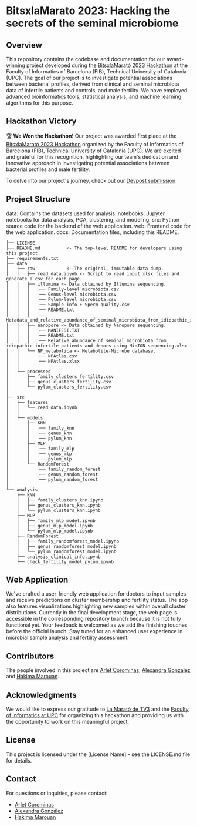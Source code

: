 # BitsxlaMarato 2023: Hacking the secrets of the seminal microbiome

## Overview
This repository contains the codebase and documentation for our award-winning project developed during the [BitsxlaMarató 2023 Hackathon](https://www.fib.upc.edu/ca/la-marato) at the Faculty of Informatics of Barcelona (FIB), Technical University of Catalonia (UPC). The goal of our project is to investigate potential associations between bacterial profiles, derived from clinical and seminal microbiota data of infertile patients and controls, and male fertility. We have employed advanced bioinformatics tools, statistical analysis, and machine learning algorithms for this purpose.

## Hackathon Victory
🏆 **We Won the Hackathon!** Our project was awarded first place at the [BitsxlaMarató 2023 Hackathon](https://www.fib.upc.edu/ca/la-marato) organized by the Faculty of Informatics of Barcelona (FIB), Technical University of Catalonia (UPC). We are excited and grateful for this recognition, highlighting our team's dedication and innovative approach in investigating potential associations between bacterial profiles and male fertility.

To delve into our project's journey, check out our [Devpost submission](<link-to-your-devpost-submission>).

## Project Structure
data: Contains the datasets used for analysis.
notebooks: Jupyter notebooks for data analysis, PCA, clustering, and modeling.
src: Python source code for the backend of the web application.
web: Frontend code for the web application.
docs: Documentation files, including this README.


    ├── LICENSE
    ├── README.md          <- The top-level README for developers using this project.
    ├── requirements.txt         
    ├── data
    │   ├── raw            <- The original, immutable data dump.
    │   │   ├── read_data.ipynb <- Script to read input xlsx files and generate a csv for each page.
    │   │   ├── illumina <- Data obtained by Illumina sequencing.
    │   │   │   ├── Family-level microbiota.csv
    │   │   │   ├── Genus-level microbiota.csv
    │   │   │   ├── Pylum-level microbiota.csv
    │   │   │   ├── Sample info + Sperm quality.csv
    │   │   │   ├── README.txt
    │   │   │   └── Metadata_and_relative_abundance_of_seminal_microbiota_from_idiopathic_infertile_patients_and_donors.xlsx
    │   │   ├── nanopore <- Data obtained by Nanopore sequencing.
    │   │   │   ├── MANIFEST.TXT
    │   │   │   ├── README.txt
    │   │   │   └── Relative abundance of seminal microbiota from idiopathic infertile patients and donors using MinION sequencing.xlsx
    │   │   └── NP_metabolica <- Metabolite-Microbe database.
    │   │       ├── NPAtlas.csv
    │   │       └── NPAtlas.xlsx
    │   │
    │   └── processed  
    │       ├── family_clusters_fertility.csv
    │       ├── genus_clusters_fertility.csv
    │       └── pylum_clusters_fertility.csv
    │  
    ├── src
    │   ├── features
    │   │   └── read_data.ipynb
    │   │
    │   └── models 
    │       ├── KNN 
    │       │   ├── family_knn
    │       │   ├── genus_knn
    │       │   └── pylum_knn
    │       ├── MLP 
    │       │   ├── family_mlp
    │       │   ├── genus_mlp
    │       │   └── pylum_mlp
    │       └── RandomForest 
    │           ├── family_random_forest
    │           ├── genus_random_forest
    │           └── pylum_random_forest
    │    
    └── analysis
        ├── KNN
        │   ├── family_clusters_knn.ipynb
        │   ├── genus_clusters_knn.ipynb
        │   └── pylum_clusters_knn.ipynb
        ├── MLP
        │   ├── family_mlp_model.ipynb
        │   ├── genus_mlp_model.ipynb
        │   └── pylum_mlp_model.ipynb
        ├── RandomForest
        │   ├── family_randomforest_model.ipynb
        │   ├── genus_randomforest_model.ipynb
        │   └── pylum_randomforest_model.ipynb
        ├── analysis_clinical_info.ipynb
        └── check_fertility_model_pylum.ipynb
  
## Web Application
We've crafted a user-friendly web application for doctors to input samples and receive predictions on cluster membership and fertility status. The app also features visualizations highlighting new samples within overall cluster distributions. Currently in the final development stage, the web page is accessible in the corresponding repository branch because it is not fully functional yet. Your feedback is welcomed as we add the finishing touches before the official launch. Stay tuned for an enhanced user experience in microbial sample analysis and fertility assessment.

## Contributors
The people involved in this project are [Arlet Corominas](https://github.com/arletcoro), [Alexandra González](https://github.com/alexandraglz) and [Hakima Marouan](https://github.com/haakima).

## Acknowledgments
We would like to express our gratitude to [La Marató de TV3](https://www.ccma.cat/tv3/marato/2023/310/) and the [Faculty of Informatics at UPC](https://www.fib.upc.edu) for organizing this hackathon and providing us with the opportunity to work on this meaningful project.

## License
This project is licensed under the [License Name] - see the LICENSE.md file for details.

## Contact
For questions or inquiries, please contact:

- [Arlet Corominas](mailto:arlet.corominas@estudiantat.upc.edu)
- [Alexandra González](mailto:alexandra.gonzalez.alvarez@estudiantat.upc.edu)
- [Hakima Marouan](mailto:hakima.marouan@estudiantat.upc.edu)
